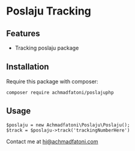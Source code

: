 Poslaju Tracking 
=========================

Features
--------
* Tracking poslaju package

Installation
------------
Require this package with composer:
```
composer require achmadfatoni/poslajuphp
```

Usage
------
```
$poslaju = new Achmadfatoni\Poslaju\Poslaju();  
$track = $poslaju->track('trackingNumberHere')
```

Contact me at hi@achmadfatoni.com